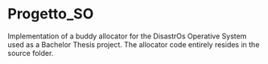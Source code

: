 # Progetto_SO
Implementation of a buddy allocator for the DisastrOs Operative System used as a Bachelor Thesis project.
The allocator code entirely resides in the source folder.
